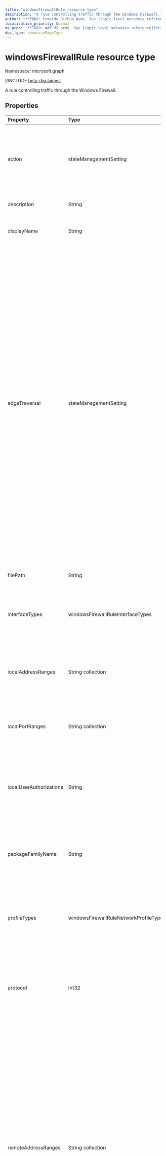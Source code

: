 ```yaml
---
title: "windowsFirewallRule resource type"
description: "A rule controlling traffic through the Windows Firewall."
author: "**TODO: Provide Github Name. See [topic-level metadata reference](https://msgo.azurewebsites.net/add/document/guidelines/metadata.html#topic-level-metadata)**"
localization_priority: Normal
ms.prod: "**TODO: Add MS prod. See [topic-level metadata reference](https://msgo.azurewebsites.net/add/document/guidelines/metadata.html#topic-level-metadata)**"
doc_type: resourcePageType
---
```


# windowsFirewallRule resource type

Namespace: microsoft.graph

[!INCLUDE [beta-disclaimer](../../includes/beta-disclaimer.md)]

A rule controlling traffic through the Windows Firewall.

## Properties
|Property|Type|Description|
|:---|:---|:---|
|action|stateManagementSetting|The action the rule enforces. If not specified, the default is Allowed. Possible values are: `notConfigured`, `blocked`, `allowed`.|
|description|String|The description of the rule.|
|displayName|String|The display name of the rule. Does not need to be unique.|
|edgeTraversal|stateManagementSetting|Indicates whether edge traversal is enabled or disabled for this rule. The EdgeTraversal setting indicates that specific inbound traffic is allowed to tunnel through NATs and other edge devices using the Teredo tunneling technology. In order for this setting to work correctly, the application or service with the inbound firewall rule needs to support IPv6. The primary application of this setting allows listeners on the host to be globally addressable through a Teredo IPv6 address. New rules have the EdgeTraversal property disabled by default. Possible values are: `notConfigured`, `blocked`, `allowed`.|
|filePath|String|The full file path of an app that's affected by the firewall rule.|
|interfaceTypes|windowsFirewallRuleInterfaceTypes|The interface types of the rule. Possible values are: `notConfigured`, `remoteAccess`, `wireless`, `lan`.|
|localAddressRanges|String collection|List of local addresses covered by the rule. Default is any address. Valid tokens incluny local address. If present, this must be the only |
|localPortRanges|String collection|List of local port ranges. For exampl  not specified, the default is All.|
|localUserAuthorizations|String|Specifies the list of authorized local users for the app container. This is a string in Security Descriptor Definition Language (SDDL) format.|
|packageFamilyName|String|The package family name of a Microsoft Store application that's affected by the firewall rule.|
|profileTypes|windowsFirewallRuleNetworkProfileTypes|Specifies the profiles to which the rule belongs. If not specified, the default is All. Possible values are: `notConfigured`, `domain`, `private`, `public`.|
|protocol|Int32|0-255 number representing the IP protocol (TCP = 6, UDP = 17). If not specified, the default is All. Valid values 0 to 255|
|remoteAddressRanges|String collection|List of tokens specifying the remote addresses covered by the rule. Tokens are case insensitive. Default is any address. Valid tokens incluupported on Windows version ws versions   on Windows versio d on Windows versio ates any local address on the local net can be specified using either the subnet mask or network prefix notation. If neither a subnet mask nor a network prefix is specified, the subnet mask default  range in the forma th no spaces ress range in the fo |
|remotePortRanges|String collection|List of remote port ranges. For example, specified, the default is All.|
|serviceName|String|The name used in cases when a service, not an application, is sending or receiving traffic.|
|trafficDirection|windowsFirewallRuleTrafficDirectionType|The traffic direction that the rule is enabled for. If not specified, the default is Out. Possible values are: `notConfigured`, `out`, `in`.|

## Relationships
None.

## JSON representation
The following is a JSON representation of the resource.
<!-- {
  "blockType": "resource",
  "@odata.type": "microsoft.graph.windowsFirewallRule"
}
-->
``` json
{
  "@odata.type": "#microsoft.graph.windowsFirewallRule",
  "action": "String",
  "description": "String",
  "displayName": "String",
  "edgeTraversal": "String",
  "filePath": "String",
  "interfaceTypes": "String",
  "localAddressRanges": [
    "String"
  ],
  "localPortRanges": [
    "String"
  ],
  "localUserAuthorizations": "String",
  "packageFamilyName": "String",
  "profileTypes": "String",
  "protocol": "Integer",
  "remoteAddressRanges": [
    "String"
  ],
  "remotePortRanges": [
    "String"
  ],
  "serviceName": "String",
  "trafficDirection": "String"
}
```

